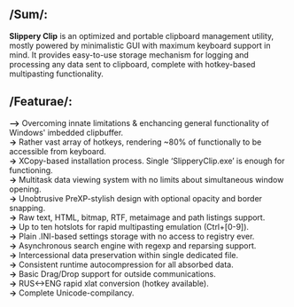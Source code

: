 ## /Sum/:
**Slippery Clip** is an optimized and portable clipboard management utility, mostly powered by minimalistic GUI with maximum keyboard support in mind. It provides easy-to-use storage mechanism for logging and processing any data sent to clipboard, complete with hotkey-based multipasting functionality.

## /Featurae/:
**-->** Overcoming innate limitations & enchancing general functionality of Windows' imbedded clipbuffer.  
**->** Rather vast array of hotkeys, rendering ~80% of functionally to be accessible from keyboard.  
**->** XCopy-based installation process. Single ‘SlipperyClip.exe’ is enough for functioning.  
**->** Multitask data viewing system with no limits about simultaneous window opening.  
**->** Unobtrusive PreXP-stylish design with optional opacity and border snapping.  
**->** Raw text, HTML, bitmap, RTF, metaimage and path listings support.  
**->** Up to ten hotslots for rapid multipasting emulation (Ctrl+[0-9]).  
**->** Plain .INI-based settings storage with no access to registry ever.  
**->** Asynchronous search engine with regexp and reparsing support.  
**->** Intercessional data preservation within single dedicated file.  
**->** Consistent runtime autocompression for all absorbed data.  
**->** Basic Drag/Drop support for outside communications.  
**->** RUS<->ENG rapid xlat conversion (hotkey available).  
**->** Complete Unicode-compilancy.  

